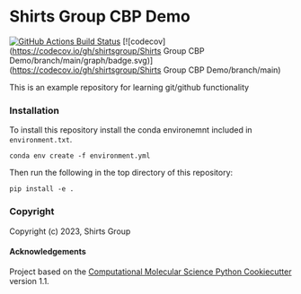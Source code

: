 Shirts Group CBP Demo
==============================
[//]: # (Badges)
[![GitHub Actions Build Status](https://github.com/shirtsgroup/shirts_group_cbp_demo/workflows/CI/badge.svg)](https://github.com/shirtsgroup/shirts_group_cbp_demo/actions?query=workflow%3ACI)
[![codecov](https://codecov.io/gh/shirtsgroup/Shirts Group CBP Demo/branch/main/graph/badge.svg)](https://codecov.io/gh/shirtsgroup/Shirts Group CBP Demo/branch/main)


This is an example repository for learning git/github functionality

### Installation

To install this repository install the conda environemnt included in `environment.txt`.
```
conda env create -f environment.yml
```
Then run the following in the top directory of this repository:
```
pip install -e .
```

### Copyright

Copyright (c) 2023, Shirts Group

#### Acknowledgements
 
Project based on the 
[Computational Molecular Science Python Cookiecutter](https://github.com/molssi/cookiecutter-cms) version 1.1.
